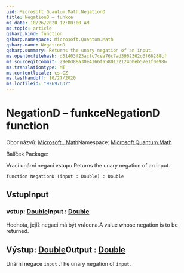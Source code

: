 ```yaml
---
uid: Microsoft.Quantum.Math.NegationD
title: NegationD – funkce
ms.date: 10/26/2020 12:00:00 AM
ms.topic: article
qsharp.kind: function
qsharp.namespace: Microsoft.Quantum.Math
qsharp.name: NegationD
qsharp.summary: Returns the unary negation of an input.
ms.openlocfilehash: d51403f23acfc7cea76c7ad3962362d3f66288cf
ms.sourcegitcommit: 29e0d88a30e4166fa580132124b0eb57e1f0e986
ms.translationtype: MT
ms.contentlocale: cs-CZ
ms.lasthandoff: 10/27/2020
ms.locfileid: "92697637"
---
```

# <a name="negationd-function"></a><span data-ttu-id="43c29-102">NegationD – funkce</span><span class="sxs-lookup"><span data-stu-id="43c29-102">NegationD function</span></span>

<span data-ttu-id="43c29-103">Obor názvů: [Microsoft.. Math](xref:Microsoft.Quantum.Math)</span><span class="sxs-lookup"><span data-stu-id="43c29-103">Namespace: [Microsoft.Quantum.Math](xref:Microsoft.Quantum.Math)</span></span>

<span data-ttu-id="43c29-104">Balíček [](https://nuget.org/packages/)</span><span class="sxs-lookup"><span data-stu-id="43c29-104">Package: [](https://nuget.org/packages/)</span></span>


<span data-ttu-id="43c29-105">Vrací unární negaci vstupu.</span><span class="sxs-lookup"><span data-stu-id="43c29-105">Returns the unary negation of an input.</span></span>

```qsharp
function NegationD (input : Double) : Double
```


## <a name="input"></a><span data-ttu-id="43c29-106">Vstup</span><span class="sxs-lookup"><span data-stu-id="43c29-106">Input</span></span>

### <a name="input--double"></a><span data-ttu-id="43c29-107">vstup: [Double](xref:microsoft.quantum.lang-ref.double)</span><span class="sxs-lookup"><span data-stu-id="43c29-107">input : [Double](xref:microsoft.quantum.lang-ref.double)</span></span>

<span data-ttu-id="43c29-108">Hodnota, jejíž negaci má být vrácena.</span><span class="sxs-lookup"><span data-stu-id="43c29-108">A value whose negation is to be returned.</span></span>



## <a name="output--double"></a><span data-ttu-id="43c29-109">Výstup: [Double](xref:microsoft.quantum.lang-ref.double)</span><span class="sxs-lookup"><span data-stu-id="43c29-109">Output : [Double](xref:microsoft.quantum.lang-ref.double)</span></span>

<span data-ttu-id="43c29-110">Unární negace `input` .</span><span class="sxs-lookup"><span data-stu-id="43c29-110">The unary negation of `input`.</span></span>